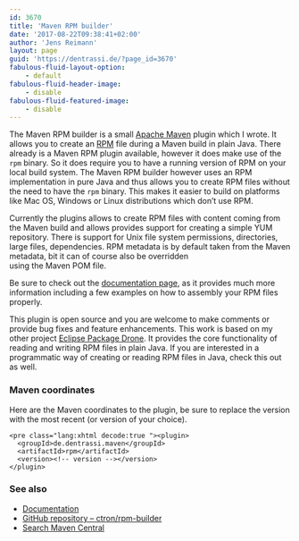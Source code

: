 ```yaml
---
id: 3670
title: 'Maven RPM builder'
date: '2017-08-22T09:38:41+02:00'
author: 'Jens Reimann'
layout: page
guid: 'https://dentrassi.de/?page_id=3670'
fabulous-fluid-layout-option:
    - default
fabulous-fluid-header-image:
    - disable
fabulous-fluid-featured-image:
    - disable
---
```


The Maven RPM builder is a small [Apache Maven](https://maven.apache.org) plugin which I wrote. It allows you to create an [RPM](http://rpm.org/) file during a Maven build in plain Java. There already is a Maven RPM plugin available, however it does make use of the `rpm` binary. So it does require you to have a running version of RPM on your local build system. The Maven RPM builder however uses an RPM implementation in pure Java and thus allows you to create RPM files without the need to have the `rpm` binary. This makes it easier to build on platforms like Mac OS, Windows or Linux distributions which don’t use RPM.

Currently the plugins allows to create RPM files with content coming from the Maven build and allows provides support for creating a simple YUM repository. There is support for Unix file system permissions, directories, large files, dependencies. RPM metadata is by default taken from the Maven metadata, bit it can of course also be overridden  
using the Maven POM file.

Be sure to check out the [documentation page](https://ctron.github.io/rpm-builder), as it provides much more information including a few examples on how to assembly your RPM files properly.

This plugin is open source and you are welcome to make comments or provide bug fixes and feature enhancements. This work is based on my other project [Eclipse Package Drone](https://eclipse.org/package-drone). It provides the core functionality of reading and writing RPM files in plain Java. If you are interested in a programmatic way of creating or reading RPM files in Java, check this out as well.

### Maven coordinates 


Here are the Maven coordinates to the plugin, be sure to replace the version with the most recent (or version of your choice).

```
<pre class="lang:xhtml decode:true "><plugin>
  <groupId>de.dentrassi.maven</groupId>
  <artifactId>rpm</artifactId>
  <version><!-- version --></version>
</plugin>
```

### See also

- [Documentation](https://ctron.github.io/rpm-builder)
- [GitHub repository – ctron/rpm-builder](https://github.com/ctron/rpm-builder)
- [Search Maven Central](http://search.maven.org/#search%7Cgav%7C1%7Cg%3A%22de.dentrassi.maven%22%20AND%20a%3A%22rpm%22)
